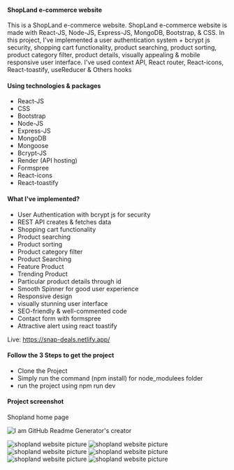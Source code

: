 <h4>ShopLand e-commerce website</h4>
<p>This is a ShopLand e-commerce website. ShopLand e-commerce website is made with React-JS, Node-JS, Express-JS, MongoDB, Bootstrap, & CSS. In this project, I've implemented a user authentication system + bcrypt js security, shopping cart functionality, product searching, product sorting, product category filter, product details, visually appealing & mobile responsive user interface. I've used context API, React router, React-icons, React-toastify, useReducer & Others hooks</p>

<h4>Using technologies & packages</h4>
<ul>
  <li>React-JS</li>
  <li>CSS</li>
  <li>Bootstrap</li>
  <li>Node-JS</li>
  <li>Express-JS</li>
  <li>MongoDB</li>
  <li>Mongoose</li>
  <li>Bcrypt-JS</li>
  <li>Render (API hosting)</li>
  <li>Formspree</li>
  <li>React-icons</li>
  <li>React-toastify</li>
</ul>

<h4>What I've implemented?</h4>
<ul>
  <li>  User Authentication with bcrypt js for security</li>
  <li>REST API creates & fetches data</li>
  <li>Shopping cart functionality</li>
  <li>Product searching</li>
  <li>Product sorting</li>
  <li>Product category filter</li>
  <li>Product Searching</li>
  <li>Feature Product</li>
  <li>Trending Product</li>
  <li>Particular product details through id</li>
  <li>Smooth Spinner for good user experience</li>
  <li>Responsive design</li>
  <li>visually stunning user interface</li>
  <li>SEO-friendly & well-commented code</li>
  <li>Contact form with formspree</li>
  <li>Attractive alert using react toastify</li>
</ul>

Live: https://snap-deals.netlify.app/

<h4>Follow the 3 Steps to get the project</h4>
<ul>
  <li>Clone the Project</li>
  <li>Simply run the command (npm install) for node_modulees folder</li>
  <li> run the project using npm run dev</li>
</ul>

<h4>Project screenshot</h4>
<p>Shopland home page</p>

![I am GitHub Readme Generator's creator](https://media.licdn.com/dms/image/v2/D5622AQGgvizE8gPsPA/feedshare-shrink_800/feedshare-shrink_800/0/1711206339879?e=1739404800&v=beta&t=Yosf7Ssx3JbciDqUpjgmGEc0gaATMGJI4_fkqLF5ARg)

<img src="https://rimonprogrammer.netlify.app/public/shopland-2.jpg" alt="shopland website picture" >
<img src="https://rimonprogrammer.netlify.app/public/shopland-3.jpg" alt="shopland website picture" >
<img src="https://rimonprogrammer.netlify.app/public/shopland-4.jpg" alt="shopland website picture" >
<img src="https://rimonprogrammer.netlify.app/public/shopland-5.jpg" alt="shopland website picture" >
<img src="https://rimonprogrammer.netlify.app/public/shopland-6.jpg" alt="shopland website picture" >
<img src="https://rimonprogrammer.netlify.app/public/shopland-7.jpg" alt="shopland website picture" >

